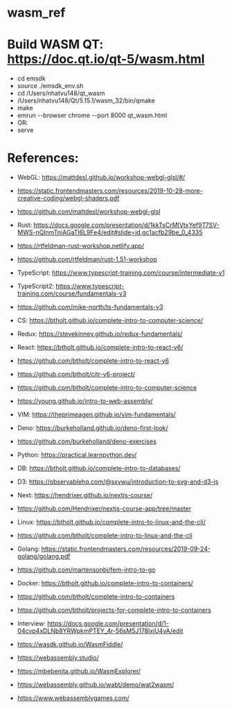 # wasm_ref
# Build WASM QT: https://doc.qt.io/qt-5/wasm.html
-   cd emsdk
-   source ./emsdk_env.sh
-   cd /Users/nhatvu148/qt_wasm
-   /Users/nhatvu148/Qt/5.15.1/wasm_32/bin/qmake
-   make
-   emrun --browser chrome --port 8000 qt_wasm.html
-   OR:
-   serve

# References:
-   WebGL: https://mattdesl.github.io/workshop-webgl-glsl/#/
-   https://static.frontendmasters.com/resources/2019-10-28-more-creative-coding/webgl-shaders.pdf
-   https://github.com/mattdesl/workshop-webgl-glsl

-   Rust: https://docs.google.com/presentation/d/1kkTsCrMIVtxYef9T7SV-MWS-nQlnmTniAGaTl6L9Fe4/edit#slide=id.gc1acfb29be_0_4335
-   https://rtfeldman-rust-workshop.netlify.app/
-   https://github.com/rtfeldman/rust-1.51-workshop


-   TypeScript: https://www.typescript-training.com/course/intermediate-v1
-   TypeScript2: https://www.typescript-training.com/course/fundamentals-v3
-   https://github.com/mike-north/ts-fundamentals-v3

-   CS: https://btholt.github.io/complete-intro-to-computer-science/
-   Redux: https://stevekinney.github.io/redux-fundamentals/

-   React: https://btholt.github.io/complete-intro-to-react-v6/
-   https://github.com/btholt/complete-intro-to-react-v6
-   https://github.com/btholt/citr-v6-project/

-   https://github.com/btholt/complete-intro-to-computer-science
-   https://young.github.io/intro-to-web-assembly/

-   VIM: https://theprimeagen.github.io/vim-fundamentals/

-   Deno: https://burkeholland.github.io/deno-first-look/
-   https://github.com/burkeholland/deno-exercises

-   Python: https://practical.learnpython.dev/

-   DB: https://btholt.github.io/complete-intro-to-databases/

-   D3: https://observablehq.com/@sxywu/introduction-to-svg-and-d3-js

-   Next: https://hendrixer.github.io/nextjs-course/
-   https://github.com/Hendrixer/nextjs-course-app/tree/master

-   Linux: https://btholt.github.io/complete-intro-to-linux-and-the-cli/
-   https://github.com/btholt/complete-intro-to-linux-and-the-cli

-   Golang: https://static.frontendmasters.com/resources/2019-09-24-golang/golang.pdf
-   https://github.com/martensonbj/fem-intro-to-go

-   Docker: https://btholt.github.io/complete-intro-to-containers/
-   https://github.com/btholt/complete-intro-to-containers
-   https://github.com/btholt/projects-for-complete-intro-to-containers

-   Interview: https://docs.google.com/presentation/d/1-04cvp4xDLNb8YRWpkmPTEY_4r-56sM5J178lxjU4vA/edit

-   https://wasdk.github.io/WasmFiddle/
-   https://webassembly.studio/
-   https://mbebenita.github.io/WasmExplorer/
-   https://webassembly.github.io/wabt/demo/wat2wasm/
-   https://www.webassemblygames.com/
